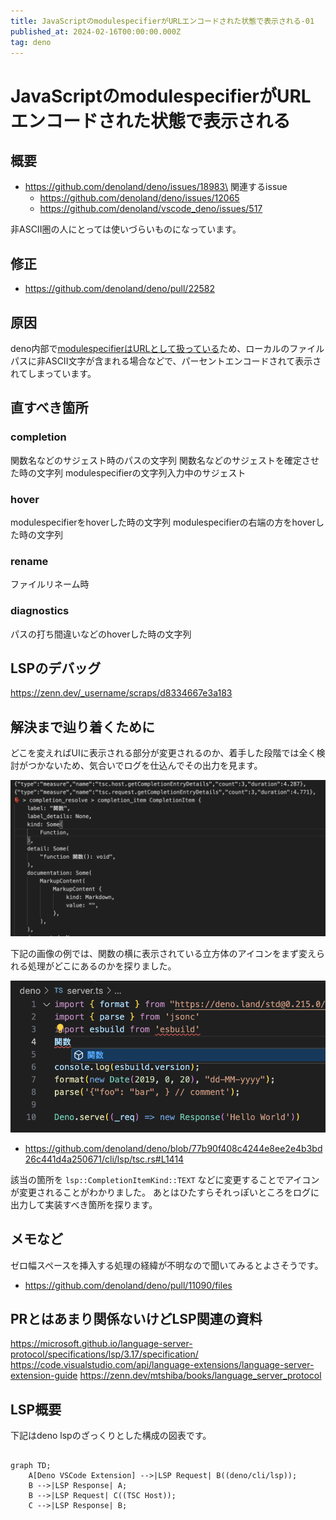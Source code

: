 ```yaml
---
title: JavaScriptのmodulespecifierがURLエンコードされた状態で表示される-01
published_at: 2024-02-16T00:00:00.000Z
tag: deno
---
```


# JavaScriptのmodulespecifierがURLエンコードされた状態で表示される

## 概要

- https://github.com/denoland/deno/issues/18983\
  関連するissue
  - https://github.com/denoland/deno/issues/12065
  - https://github.com/denoland/vscode_deno/issues/517

非ASCII圏の人にとっては使いづらいものになっています。

## 修正

- https://github.com/denoland/deno/pull/22582

## 原因

deno内部で[modulespecifierはURLとして扱っている](https://github.com/denoland/deno_core/blob/0a3cc0509ded8b621330698a2dd32c6a5121bc73/core/module_specifier.rs#L52)ため、ローカルのファイルパスに非ASCII文字が含まれる場合などで、パーセントエンコードされて表示されてしまっています。

## 直すべき箇所

### completion

関数名などのサジェスト時のパスの文字列
関数名などのサジェストを確定させた時の文字列
modulespecifierの文字列入力中のサジェスト

### hover

modulespecifierをhoverした時の文字列
modulespecifierの右端の方をhoverした時の文字列

### rename

ファイルリネーム時

### diagnostics

パスの打ち間違いなどのhoverした時の文字列

## LSPのデバッグ

https://zenn.dev/_username/scraps/d8334667e3a183

## 解決まで辿り着くために

どこを変えればUIに表示される部分が変更されるのか、着手した段階では全く検討がつかないため、気合いでログを仕込んでその出力を見ます。

![lsp_log-01](./assets/2024-02-16-01.png "lsp_log-01")

下記の画像の例では、関数の横に表示されている立方体のアイコンをまず変えられる処理がどこにあるのかを探りました。

![lsp_log-02](./assets/2024-02-16-02.png "lsp_log-02")

- https://github.com/denoland/deno/blob/77b90f408c4244e8ee2e4b3bd26c441d4a250671/cli/lsp/tsc.rs#L1414

該当の箇所を `lsp::CompletionItemKind::TEXT`
などに変更することでアイコンが変更されることがわかりました。
あとはひたすらそれっぽいところをログに出力して実装すべき箇所を探ります。

## メモなど

ゼロ幅スペースを挿入する処理の経緯が不明なので聞いてみるとよさそうです。

- https://github.com/denoland/deno/pull/11090/files

## PRとはあまり関係ないけどLSP関連の資料

https://microsoft.github.io/language-server-protocol/specifications/lsp/3.17/specification/
https://code.visualstudio.com/api/language-extensions/language-server-extension-guide
https://zenn.dev/mtshiba/books/language_server_protocol

## LSP概要

下記はdeno lspのざっくりとした構成の図表です。

```mermaid

graph TD;
    A[Deno VSCode Extension] -->|LSP Request| B((deno/cli/lsp));
    B -->|LSP Response| A;
    B -->|LSP Request| C((TSC Host));
    C -->|LSP Response| B;

```